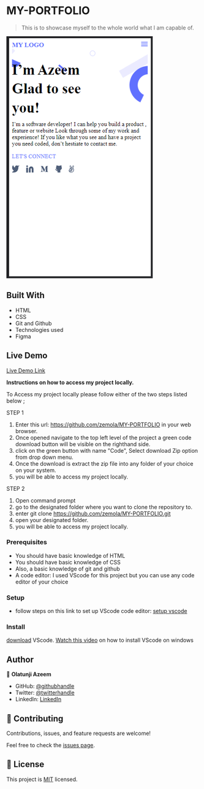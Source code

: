 # MY-PORTFOLIO

> This is to showcase myself to the whole world what I am capable of. 

![screenshot](MyPortfolio.PNG)

## Built With

- HTML
- CSS
- Git and Github
- Technologies used
- Figma

## Live Demo

[Live Demo Link](https://zemola.github.io/MY-PORTFOLIO/)




**Instructions on how to access my project locally.**

 To Access my project locally please follow either of the two steps listed below ;

STEP 1
1. Enter this url:  https://github.com/zemola/MY-PORTFOLIO in your web browser.
2. Once opened navigate to the top left level of the project a green code download button will be visible on the righthand side.
3. click on the green button with name "Code", Select download Zip option from drop down menu.
4. Once the download is extract the zip file into any folder of your choice on your system.
5. you will be able to access my project locally.

STEP 2

1. Open command prompt
2. go to the designated folder where you want to clone the repository to.
3. enter  git clone https://github.com/zemola/MY-PORTFOLIO.git
4. open your designated folder.
5. you will be able to access my project locally.


### Prerequisites
- You should have basic knowledge of HTML
- You should have basic knowledge of CSS
- Also, a basic knowledge of git and github
- A code editor: I used VScode for this project but you can use any code editor of your choice

### Setup
- follow steps on this link to set up VScode code editor: [setup vscode](https://www.freecodecamp.org/news/how-to-set-up-vs-code-for-web-development/)

### Install
[download](https://code.visualstudio.com/download) VScode.
[Watch this video](https://www.youtube.com/watch?v=MlIzFUI1QGA) on how to install VScode on windows

## Author

👤 **Olatunji Azeem**

- GitHub: [@githubhandle](https://github.com/zemola)
- Twitter: [@twitterhandle](https://twitter.com/zemolat)
- LinkedIn: [LinkedIn](https://www.linkedin.com/in/olatunjiazeem/)

## 🤝 Contributing

Contributions, issues, and feature requests are welcome!

Feel free to check the [issues page](../../issues/).



## 📝 License

This project is [MIT](./MIT.md) licensed.
